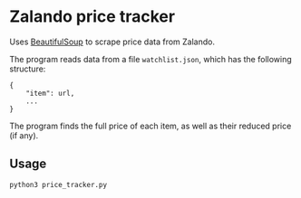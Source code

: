 # Zalando price tracker

Uses [BeautifulSoup](https://www.crummy.com/software/BeautifulSoup/bs4/doc/) to scrape price data from Zalando.

The program reads data from a file `watchlist.json`, which has the following structure:
```
{
    "item": url,
    ...
}
```

The program finds the full price of each item, as well as their reduced price (if any).

## Usage

`python3 price_tracker.py`
